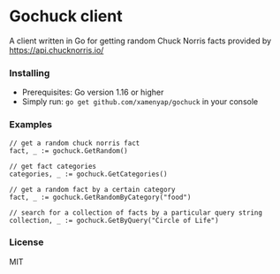 # Gochuck client
A client written in Go for getting random Chuck Norris facts provided by https://api.chucknorris.io/

### Installing
- Prerequisites: Go version 1.16 or higher
- Simply run: `go get github.com/xamenyap/gochuck` in your console

### Examples
```
// get a random chuck norris fact
fact, _ := gochuck.GetRandom()

// get fact categories
categories, _ := gochuck.GetCategories()

// get a random fact by a certain category
fact, _ := gochuck.GetRandomByCategory("food")

// search for a collection of facts by a particular query string
collection, _ := gochuck.GetByQuery("Circle of Life")
```

### License
MIT
